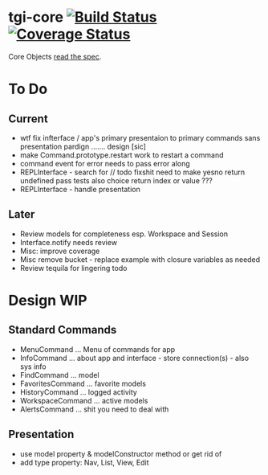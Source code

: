 # tgi-core [![Build Status](https://travis-ci.org/tgi-io/tgi-core.svg?branch=master)](https://travis-ci.org/tgi-io/tgi-core) [![Coverage Status](https://img.shields.io/coveralls/tgi-io/tgi-core.svg)](https://coveralls.io/r/tgi-io/tgi-core)

Core Objects [read the spec](spec/README.md).

# To Do

Current
-------
- wtf fix infterface / app's primary presentaion to primary commands sans presentation pardign ....... design [sic]
- make Command.prototype.restart work to restart a command
- command event for error needs to pass error along
- REPLInterface - search for  // todo fixshit need to make yesno return undefined pass tests also choice return index or value ???
- REPLInterface - handle presentation

Later
-----
- Review models for completeness esp. Workspace and Session
- Interface.notify needs review
- Misc: improve coverage
- Misc remove bucket - replace example with closure variables as needed
- Review tequila for lingering todo

# Design WIP

Standard Commands
---
- MenuCommand ... Menu of commands for app
- InfoCommand ... about app and interface - store connection(s) - also sys info
- FindCommand ... model
- FavoritesCommand ... favorite models
- HistoryCommand ... logged activity
- WorkspaceCommand ... active models
- AlertsCommand ... shit you need to deal with

Presentation
-------
- use model property & modelConstructor method or get rid of
- add type property: Nav, List, View, Edit

